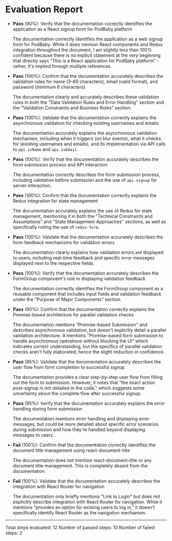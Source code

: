 # Evaluation Report

- **Pass** (90%): Verify that the documentation correctly identifies the application as a React signup form for PodBaby platform

    The documentation correctly identifies the application as a web signup form for PodBaby. While it does mention React components and Redux integration throughout the document, I am slightly less than 100% confident because there is no explicit statement at the very beginning that directly says "This is a React application for PodBaby platform" - rather, it's implied through multiple references.

- **Pass** (100%): Confirm that the documentation accurately describes the validation rules for name (3-60 characters), email (valid format), and password (minimum 6 characters)

    The documentation clearly and accurately describes these validation rules in both the "Data Validation Rules and Error Handling" section and the "Validation Constraints and Business Rules" section.

- **Pass** (100%): Validate that the documentation correctly explains the asynchronous validation for checking existing usernames and emails

    The documentation accurately explains the asynchronous validation mechanism, including when it triggers (on blur events), what it checks for (existing usernames and emails), and its implementation via API calls to `api.isName` and `api.isEmail`.

- **Pass** (100%): Verify that the documentation accurately describes the form submission process and API interaction

    The documentation correctly describes the form submission process, including validation before submission and the use of `api.signup` for server interaction.

- **Pass** (100%): Confirm that the documentation correctly explains the Redux integration for state management

    The documentation accurately explains the use of Redux for state management, mentioning it in both the "Technical Constraints and Assumptions" and "State Management Approaches" sections, as well as specifically noting the use of `redux-form`.

- **Pass** (100%): Validate that the documentation accurately describes the form feedback mechanisms for validation errors

    The documentation clearly explains how validation errors are displayed to users, including real-time feedback and specific error messages displayed next to the respective fields.

- **Pass** (100%): Verify that the documentation accurately describes the FormGroup component's role in displaying validation feedback

    The documentation correctly identifies the FormGroup component as a reusable component that includes input fields and validation feedback under the "Purpose of Major Components" section.

- **Pass** (90%): Confirm that the documentation correctly explains the Promise-based architecture for parallel validation checks

    The documentation mentions "Promise-based Submission" and describes asynchronous validation, but doesn't explicitly detail a parallel validation architecture. It mentions "Promise-based form submission to handle asynchronous operations without blocking the UI" which indicates correct understanding, but the specifics of parallel validation checks aren't fully elaborated, hence the slight reduction in confidence.

- **Pass** (95%): Validate that the documentation accurately describes the user flow from form completion to successful signup

    The documentation provides a clear step-by-step user flow from filling out the form to submission. However, it notes that "the exact action post-signup is not detailed in the code," which suggests some uncertainty about the complete flow after successful signup.

- **Pass** (95%): Verify that the documentation accurately explains the error handling during form submission

    The documentation mentions error handling and displaying error messages, but could be more detailed about specific error scenarios during submission and how they're handled beyond displaying messages to users.

- **Fail** (100%): Confirm that the documentation correctly identifies the document title management using react-document-title

    The documentation does not mention react-document-title or any document title management. This is completely absent from the documentation.

- **Fail** (100%): Validate that the documentation accurately describes the integration with React Router for navigation

    The documentation only briefly mentions "Link to Login" but does not explicitly describe integration with React Router for navigation. While it mentions "provides an option for existing users to log in," it doesn't specifically identify React Router as the navigation mechanism.

---

Total steps evaluated: 12
Number of passed steps: 10
Number of failed steps: 2